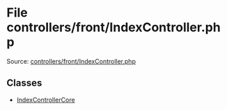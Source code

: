 File controllers/front/IndexController.php
=========

Source: [controllers/front/IndexController.php](https://github.com/PrestaShop/PrestaShop/blob/1.5.5.0/controllers/front/IndexController.php)


Classes
-------

* [IndexControllerCore](class.IndexControllerCore.md)

